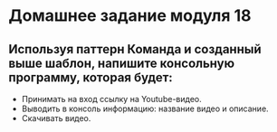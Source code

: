 # Домашнее задание модуля 18

## Используя паттерн Команда и созданный выше шаблон, напишите консольную программу, которая будет:
* Принимать на вход ссылку на Youtube-видео. 
* Выводить в консоль информацию: название видео и описание.
* Скачивать видео.
